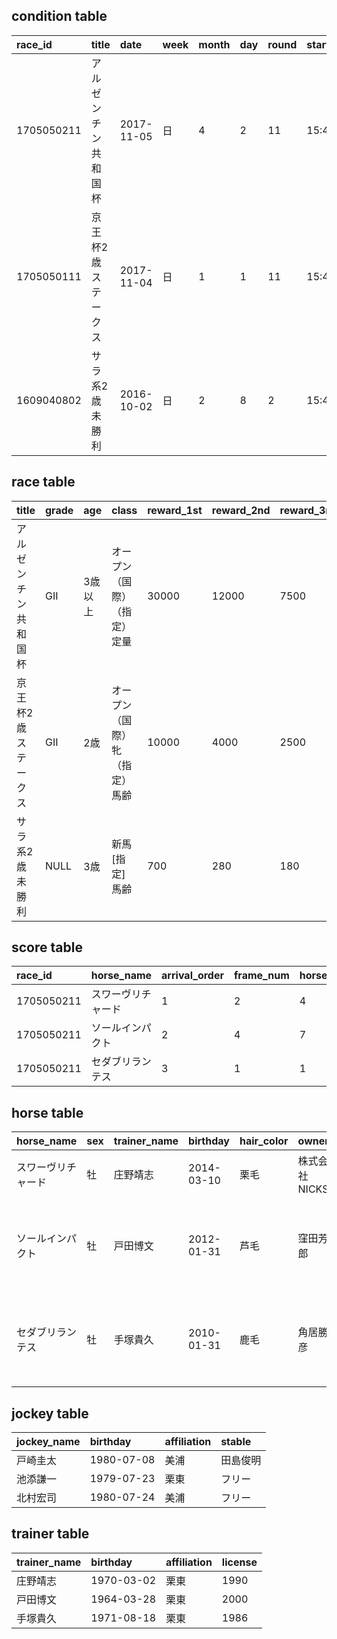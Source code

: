## condition table
|**race_id**|title|date|week|month|day|round|start_time|weather|condition|
|:---|:---|:---|:---|:---|:---|:---|:---|:---|:---|
|1705050211|アルゼンチン共和国杯|2017-11-05|日|4|2|11|15:40|晴|良|
|1705050111|京王杯2歳ステークス|2017-11-04|日|1|1|11|15:40|曇|良|
|1609040802|サラ系2歳未勝利|2016-10-02|日|2|8|2|15:40|曇|稍重|


## race table
|**title**|grade|age|class|reward_1st|reward_2nd|reward_3rd|reward_4th|reward_5th|location|surface|clockwise|distance|
|:---|:---|:---|:---|:---|:---|:---|:---|:---|:---|:---|:---|:---|
|アルゼンチン共和国杯|GII|3歳以上|オープン （国際）（指定） 定量|30000|12000|7500|4500|3000|東京|芝|左|2500|
|京王杯2歳ステークス|GII|2歳|オープン （国際） 牝 （指定） 馬齢|10000|4000|2500|1500|1000|東京|芝|左|1400|
|サラ系2歳未勝利|NULL|3歳|新馬 [指定] 馬齢|700|280|180|110|70|阪神|芝|右|2000|


## score table
|**race_id**|**horse_name**|arrival_order|frame_num|horse_num|age|horse_weight|horse_weight_diff|blinker|time|arrival_diff|passing_order_1st|passing_order_2nd|passing_order_3rd|passing_order_4th|last3f_time|jockey_name|jockey_weight|popularity|odds|
|:---|:---|:---|:---|:---|:---|:---|:---|:---|:---|:---|:---|:---|:---|:---|:---|:---|:---|:---|:---|
|1705050211|スワーヴリチャード|1|2|4|3|502|+34|0|2.30.0|NULL|06|06|07|07|35|M.デムーロ|56|1|2|
|1705050211|ソールインパクト|2|4|7|5|490|-3|1|2.30.4|1/2馬身|11|11|11|11|35.5|福永祐一|53|7|19.5|
|1705050211|セダブリランテス|3|1|1|3|514|+10|0|2.30.6|クビ|16|16|15|14|35.8|戸崎圭太|54|3|7.5|


## horse table
|**horse_name**|sex|trainer_name|birthday|hair_color|owner|farmer|origin|blood_male|blood_female|
|:---|:---|:---|:---|:---|:---|:---|:---|:---|:---|
|スワーヴリチャード|牡|庄野靖志|2014-03-10|栗毛|株式会社 NICKS|ノーザンファーム|安平町|ディープインパクト|ソラリア|
|ソールインパクト|牡|戸田博文|2012-01-31|芦毛|窪田芳郎|(有)社台コーポレーション白老ファーム|日高町|デアリングタクト|マカヒキ|
|セダブリランテス|牡|手塚貴久|2010-01-31|鹿毛|角居勝彦|金子真人ホールディングス 株式会社|千歳市|オルフェーヴル|キングカメハメハ|


## jockey table
|**jockey_name**|birthday|affiliation|stable|
|:---|:---|:---|:---|
|戸崎圭太|1980-07-08|美浦|田島俊明|
|池添謙一|1979-07-23|栗東|フリー|
|北村宏司|1980-07-24|美浦|フリー|


## trainer table
|**trainer_name**|birthday|affiliation|license|
|:---|:---|:---|:---|
|庄野靖志|1970-03-02|栗東|1990|
|戸田博文|1964-03-28|栗東|2000|
|手塚貴久|1971-08-18|栗東|1986|